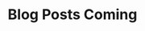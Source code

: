 ---
title: Blog Posts Coming
tags: []
style: fill
color: dark
description: This is a placeholder for future blog posts
external_url: 
---